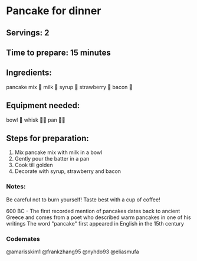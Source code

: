 # Pancake for dinner

## Servings: 2

## Time to prepare: 15 minutes

## Ingredients:
pancake mix 🥞
milk 🥛
syrup 🍯
strawberry 🍓
bacon 🥓

## Equipment needed:
bowl 🥣
whisk 🧑‍🍳
pan 👨‍🍳

## Steps for preparation:
1. Mix pancake mix with milk in a bowl
2. Gently pour the batter in a pan
3. Cook till golden
4. Decorate with syrup, strawberry and bacon

### Notes:
Be careful not to burn yourself!
Taste best with a cup of coffee!

600 BC - The first recorded mention of pancakes dates back to ancient Greece and comes from a poet who described warm pancakes in one of his writings
The word "pancake" first appeared in English in the 15th century

### Codemates #
@amarisskim1 @frankzhang95 @nyhdo93 @eliasmufa
